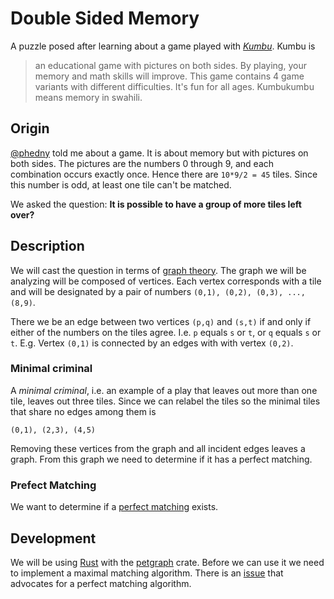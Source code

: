 # Double Sided Memory
A puzzle posed after learning about a game played with [_Kumbu_][kumbu]. Kumbu is

> an educational game with pictures on both sides. By playing, your memory and math skills will improve.  This game contains 4 game variants with different difficulties. It's fun for all ages. Kumbukumbu means memory in swahili.

## Origin
[@phedny][phedny] told me about a game. It is about memory but with pictures on both sides. The pictures are the numbers 0 through 9, and each combination occurs exactly once. Hence there are `10*9/2 = 45` tiles. Since this number is odd, at least one tile can't be matched.

We asked the question: **It is possible to have a group of more tiles left over?**

## Description
We will cast the question in terms of [graph theory][graph_theory]. The graph we will be analyzing will be composed of vertices. Each vertex corresponds with a tile and will be designated by a pair of numbers `(0,1), (0,2), (0,3), ..., (8,9)`.

There we be an edge between two vertices `(p,q)` and `(s,t)` if and only if either of the numbers on the tiles agree. I.e. `p` equals `s` or `t`, or `q` equals `s` or `t`. E.g. Vertex `(0,1)` is connected by an edges with with vertex `(0,2)`.

### Minimal criminal
A _minimal criminal_, i.e. an example of a play that leaves out more than one tile, leaves out three tiles. Since we can relabel the tiles so the minimal tiles that share no edges among them is

```
(0,1), (2,3), (4,5)
```

Removing these vertices from the graph and all incident edges leaves a graph. From this graph we need to determine if it has a perfect matching.

### Prefect Matching
We want to determine if a [perfect matching][matching] exists.

## Development
We will be using [Rust][rust] with the [petgraph][] crate. Before we can use it we need to implement a maximal matching algorithm. There is an [issue][blossem] that advocates for a perfect matching algorithm.

[kumbu]: https://www.rielekst.com/en/games/kumbu-kaartspel/
[phedny]: https://github.com/phedny
[graph_theory]: https://en.wikipedia.org/wiki/Graph_theory
[matching]: https://en.wikipedia.org/wiki/Matching_(graph_theory)
[rust]: https://www.rust-lang.org/
[petgraph]: https://crates.io/crates/petgraph
[blossem]: https://github.com/petgraph/petgraph/issues/296
